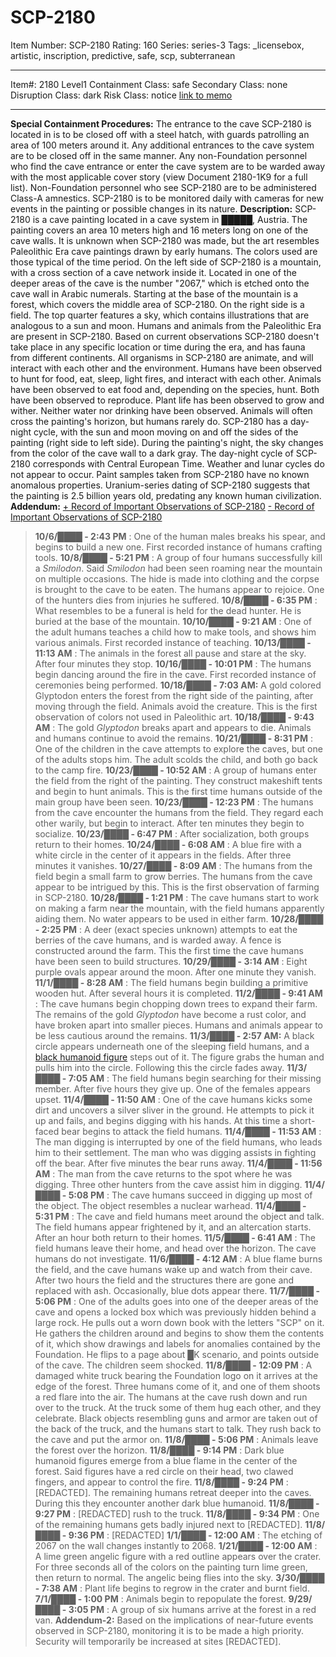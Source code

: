 # SCP-2180
Item Number: SCP-2180
Rating: 160
Series: series-3
Tags: _licensebox, artistic, inscription, predictive, safe, scp, subterranean

---

Item#: 2180
Level1
Containment Class:
safe
Secondary Class:
none
Disruption Class:
dark
Risk Class:
notice
[link to memo](/classification-committee-memo)  

* * *
**Special Containment Procedures:** The entrance to the cave SCP-2180 is located in is to be closed off with a steel hatch, with guards patrolling an area of 100 meters around it. Any additional entrances to the cave system are to be closed off in the same manner. Any non-Foundation personnel who find the cave entrance or enter the cave system are to be warded away with the most applicable cover story (view Document 2180-1K9 for a full list). Non-Foundation personnel who see SCP-2180 are to be administered Class-A amnestics. SCP-2180 is to be monitored daily with cameras for new events in the painting or possible changes in its nature.
**Description:** SCP-2180 is a cave painting located in a cave system in █████, Austria. The painting covers an area 10 meters high and 16 meters long on one of the cave walls. It is unknown when SCP-2180 was made, but the art resembles Paleolithic Era cave paintings drawn by early humans. The colors used are those typical of the time period. On the left side of SCP-2180 is a mountain, with a cross section of a cave network inside it. Located in one of the deeper areas of the cave is the number "2067," which is etched onto the cave wall in Arabic numerals. Starting at the base of the mountain is a forest, which covers the middle area of SCP-2180. On the right side is a field. The top quarter features a sky, which contains illustrations that are analogous to a sun and moon. Humans and animals from the Paleolithic Era are present in SCP-2180. Based on current observations SCP-2180 doesn't take place in any specific location or time during the era, and has fauna from different continents.
All organisms in SCP-2180 are animate, and will interact with each other and the environment. Humans have been observed to hunt for food, eat, sleep, light fires, and interact with each other. Animals have been observed to eat food and, depending on the species, hunt. Both have been observed to reproduce. Plant life has been observed to grow and wither. Neither water nor drinking have been observed. Animals will often cross the painting's horizon, but humans rarely do.
SCP-2180 has a day-night cycle, with the sun and moon moving on and off the sides of the painting (right side to left side). During the painting's night, the sky changes from the color of the cave wall to a dark gray. The day-night cycle of SCP-2180 corresponds with Central European Time. Weather and lunar cycles do not appear to occur.
Paint samples taken from SCP-2180 have no known anomalous properties. Uranium-series dating of SCP-2180 suggests that the painting is 2.5 billion years old, predating any known human civilization.
**Addendum:**
[\+ Record of Important Observations of SCP-2180](javascript:;)
[\- Record of Important Observations of SCP-2180](javascript:;)
> **10/6/████ - 2:43 PM** : One of the human males breaks his spear, and begins to build a new one. First recorded instance of humans crafting tools.
> **10/8/████ - 5:21 PM** : A group of four humans successfully kill a _Smilodon_. Said _Smilodon_ had been seen roaming near the mountain on multiple occasions. The hide is made into clothing and the corpse is brought to the cave to be eaten. The humans appear to rejoice. One of the hunters dies from injuries he suffered.
> **10/8/████ - 6:35 PM** : What resembles to be a funeral is held for the dead hunter. He is buried at the base of the mountain.
> **10/10/████ - 9:21 AM** : One of the adult humans teaches a child how to make tools, and shows him various animals. First recorded instance of teaching.
> **10/13/████ - 11:13 AM** : The animals in the forest all pause and stare at the sky. After four minutes they stop.
> **10/16/████ - 10:01 PM** : The humans begin dancing around the fire in the cave. First recorded instance of ceremonies being performed.
> **10/18/████ - 7:03 AM:** A gold colored Glyptodon enters the forest from the right side of the painting, after moving through the field. Animals avoid the creature. This is the first observation of colors not used in Paleolithic art.
> **10/18/████ - 9:43 AM** : The gold _Glyptodon_ breaks apart and appears to die. Animals and humans continue to avoid the remains.
> **10/21/████ - 8:31 PM** : One of the children in the cave attempts to explore the caves, but one of the adults stops him. The adult scolds the child, and both go back to the camp fire.
> **10/23/████ - 10:52 AM** : A group of humans enter the field from the right of the painting. They construct makeshift tents and begin to hunt animals. This is the first time humans outside of the main group have been seen.
> **10/23/████ - 12:23 PM** : The humans from the cave encounter the humans from the field. They regard each other warily, but begin to interact. After ten minutes they begin to socialize.
> **10/23/████ - 6:47 PM** : After socialization, both groups return to their homes.
> **10/24/████ - 6:08 AM** : A blue fire with a white circle in the center of it appears in the fields. After three minutes it vanishes.
> **10/27/████ - 8:09 AM** : The humans from the field begin a small farm to grow berries. The humans from the cave appear to be intrigued by this. This is the first observation of farming in SCP-2180.
> **10/28/████ - 1:21 PM** : The cave humans start to work on making a farm near the mountain, with the field humans apparently aiding them. No water appears to be used in either farm.
> **10/28/████ - 2:25 PM** : A deer (exact species unknown) attempts to eat the berries of the cave humans, and is warded away. A fence is constructed around the farm. This the first time the cave humans have been seen to build structures.
> **10/29/████ - 3:14 AM** : Eight purple ovals appear around the moon. After one minute they vanish.
> **11/1/████ - 8:28 AM** : The field humans begin building a primitive wooden hut. After several hours it is completed.
> **11/2/████ - 9:41 AM** : The cave humans begin chopping down trees to expand their farm. The remains of the gold _Glyptodon_ have become a rust color, and have broken apart into smaller pieces. Humans and animals appear to be less cautious around the remains.
> **11/3/████ - 2:57 AM:** A black circle appears underneath one of the sleeping field humans, and a [black humanoid figure](/scp-106) steps out of it. The figure grabs the human and pulls him into the circle. Following this the circle fades away.
> **11/3/████ - 7:05 AM** : The field humans begin searching for their missing member. After five hours they give up. One of the females appears upset.
> **11/4/████ - 11:50 AM** : One of the cave humans kicks some dirt and uncovers a silver sliver in the ground. He attempts to pick it up and fails, and begins digging with his hands. At this time a short-faced bear begins to attack the field humans.
> **11/4/████ - 11:53 AM** : The man digging is interrupted by one of the field humans, who leads him to their settlement. The man who was digging assists in fighting off the bear. After five minutes the bear runs away.
> **11/4/████ - 11:56 AM** : The man from the cave returns to the spot where he was digging. Three other hunters from the cave assist him in digging.
> **11/4/████ - 5:08 PM** : The cave humans succeed in digging up most of the object. The object resembles a nuclear warhead.
> **11/4/████ - 5:31 PM** : The cave and field humans meet around the object and talk. The field humans appear frightened by it, and an altercation starts. After an hour both return to their homes.
> **11/5/████ - 6:41 AM** : The field humans leave their home, and head over the horizon. The cave humans do not investigate.
> **11/6/████ - 4:12 AM** : A blue flame burns the field, and the cave humans wake up and watch from their cave. After two hours the field and the structures there are gone and replaced with ash. Occasionally, blue dots appear there.
> **11/7/████ - 5:06 PM** : One of the adults goes into one of the deeper areas of the cave and opens a locked box which was previously hidden behind a large rock. He pulls out a worn down book with the letters "SCP" on it. He gathers the children around and begins to show them the contents of it, which show drawings and labels for anomalies contained by the Foundation. He flips to a page about █K scenario, and points outside of the cave. The children seem shocked.
> **11/8/████ - 12:09 PM** : A damaged white truck bearing the Foundation logo on it arrives at the edge of the forest. Three humans come of it, and one of them shoots a red flare into the air. The humans at the cave rush down and run over to the truck. At the truck some of them hug each other, and they celebrate. Black objects resembling guns and armor are taken out of the back of the truck, and the humans start to talk. They rush back to the cave and put the armor on.
> **11/8/████ - 5:06 PM** : Animals leave the forest over the horizon.
> **11/8/████ - 9:14 PM** : Dark blue humanoid figures emerge from a blue flame in the center of the forest. Said figures have a red circle on their head, two clawed fingers, and appear to control the fire.
> **11/8/████ - 9:24 PM** : [REDACTED]. The remaining humans retreat deeper into the caves. During this they encounter another dark blue humanoid.
> **11/8/████ - 9:27 PM** : [REDACTED] rush to the truck.
> **11/8/████ - 9:34 PM** : One of the remaining humans gets badly injured next to [REDACTED].
> **11/8/████ - 9:36 PM** : [REDACTED]
> **1/1/████ - 12:00 AM** : The etching of 2067 on the wall changes instantly to 2068.
> **1/21/████ - 12:00 AM** : A lime green angelic figure with a red outline appears over the crater. For three seconds all of the colors on the painting turn lime green, then return to normal. The angelic being flies into the sky.
> **3/30/████ - 7:38 AM** : Plant life begins to regrow in the crater and burnt field.
> **7/1/████ - 1:00 PM** : Animals begin to repopulate the forest.
> **9/29/████ - 3:05 PM** : A group of six humans arrive at the forest in a red van.
**Addendum-2:** Based on the implications of near-future events observed in SCP-2180, monitoring it is to be made a high priority. Security will temporarily be increased at sites [REDACTED].